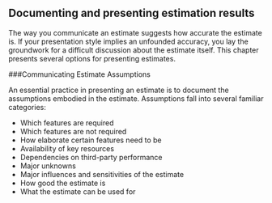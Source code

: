 Documenting and presenting estimation results
---

The way you communicate an estimate suggests how accurate the estimate is. If your presentation style implies an unfounded accuracy, you lay the groundwork for a difficult discussion about the estimate itself. This chapter presents several options for presenting estimates.

###Communicating Estimate Assumptions

An essential practice in presenting an estimate is to document the assumptions embodied in the estimate. Assumptions fall into several familiar categories:

  - Which features are required
  - Which features are not required
  - How elaborate certain features need to be
  - Availability of key resources
  - Dependencies on third-party performance
  - Major unknowns
  - Major influences and sensitivities of the estimate
  - How good the estimate is
  - What the estimate can be used for



